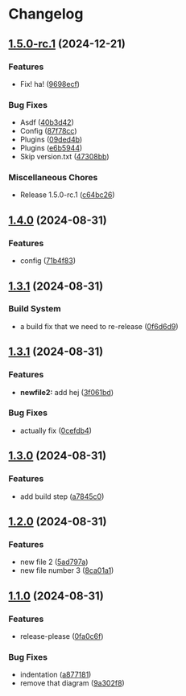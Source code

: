 # Changelog

## [1.5.0-rc.1](https://github.com/calmh/sandbox/compare/v1.4.0...v1.5.0-rc.1) (2024-12-21)


### Features

* Fix! ha! ([9698ecf](https://github.com/calmh/sandbox/commit/9698ecffe348f9c90484c90556977aa25ce622f8))


### Bug Fixes

* Asdf ([40b3d42](https://github.com/calmh/sandbox/commit/40b3d426524b9f3cb786c70fe6af94483e1ce148))
* Config ([87f78cc](https://github.com/calmh/sandbox/commit/87f78ccddd84fd681a3a626c9f51fcea7c511038))
* Plugins ([09ded4b](https://github.com/calmh/sandbox/commit/09ded4b133d227825edc267eba8b8292ab41a3d1))
* Plugins ([e6b5944](https://github.com/calmh/sandbox/commit/e6b5944396b479a932989c78b2ff0e486f477e80))
* Skip version.txt ([47308bb](https://github.com/calmh/sandbox/commit/47308bb0d0fc212e0707527381278d5f517e7924))


### Miscellaneous Chores

* Release 1.5.0-rc.1 ([c64bc26](https://github.com/calmh/sandbox/commit/c64bc26f1c627010bb85a226d80f0f005dcafbf3))

## [1.4.0](https://github.com/calmh/sandbox/compare/v1.3.1...v1.4.0) (2024-08-31)


### Features

* config ([71b4f83](https://github.com/calmh/sandbox/commit/71b4f8377f9310f45d2fc845c25318abeb19eee6))

## [1.3.1](https://github.com/calmh/sandbox/compare/v1.3.1...v1.3.1) (2024-08-31)


### Build System

* a build fix that we need to re-release ([0f6d6d9](https://github.com/calmh/sandbox/commit/0f6d6d9b3b133a85e66c5e8c5aee8b7b73623e67))

## [1.3.1](https://github.com/calmh/sandbox/compare/v1.3.0...v1.3.1) (2024-08-31)


### Features

* **newfile2:** add hej ([3f061bd](https://github.com/calmh/sandbox/commit/3f061bd05a4e9b5e8a8253a6208e51b1dc5c5fca))


### Bug Fixes

* actually fix ([0cefdb4](https://github.com/calmh/sandbox/commit/0cefdb49cb612510ca503d7d7f0f2cc1e8670ac9))

## [1.3.0](https://github.com/calmh/sandbox/compare/v1.2.0...v1.3.0) (2024-08-31)


### Features

* add build step ([a7845c0](https://github.com/calmh/sandbox/commit/a7845c0ece761e82d2834474a51d6a7205cee49c))

## [1.2.0](https://github.com/calmh/sandbox/compare/v1.1.0...v1.2.0) (2024-08-31)


### Features

* new file 2 ([5ad797a](https://github.com/calmh/sandbox/commit/5ad797ad77f884e9c2396d3a8ee2de51c1d7e6de))
* new file number 3 ([8ca01a1](https://github.com/calmh/sandbox/commit/8ca01a1f9316eafd34cc763d33390476e431ccf0))

## [1.1.0](https://github.com/calmh/sandbox/compare/v1.0.1...v1.1.0) (2024-08-31)


### Features

* release-please ([0fa0c6f](https://github.com/calmh/sandbox/commit/0fa0c6f5515313881e25b22147417de13dc5321e))


### Bug Fixes

* indentation ([a877181](https://github.com/calmh/sandbox/commit/a8771816ad355fac3e23bedf948a4a0674c86c24))
* remove that diagram ([9a302f8](https://github.com/calmh/sandbox/commit/9a302f8b05dc2798c2641949e18b71f83fb93aa2))
